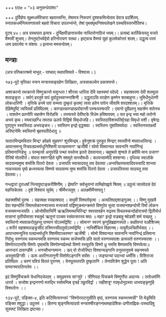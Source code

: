 +++
title = "०३ अनुसन्धेयांशाः"

+++
दुर्विज्ञेय सूक्ष्मधर्मविचारा बहवस्सन्ति, तेषामत्र निरूपणं दुश्शकमित्येताव देवात्र प्रदर्शितम्. स्नातकधर्मनिरूपणावसरे बहवो विचारा उपलभ्यंन्ते, तेषां पृथक्पृथग्विषयलेखने ग्रस्थविस्तरभीतिश्च। 

पुटम् ४०। अत्र ग्रस्थपात इत्यत्र - दुर्भिक्षपीडानास्त्येव नास्तिरोगादिजं भयम्।। प्रत्यब्दं कार्तिकेयस्तु यजते वैष्णवीं शुभाम्। तेनतुष्टोभवेद्देवो हरिर्नारायण स्तथा। इष्ट्वाच वैष्णवं युज्ञं कुलमेकोत्तरं शतम्। उद्धृत्य परमं धाम प्रयात्येव न संशयः ॥ इत्यन्त ममसन्देयम्।   

## मन्त्राः
(अत्र परिष्कारश्रमो माभूत् - पश्चात् स्थापयिष्यते - विश्वासः। )

१७३-पुटे मृत्तिका स्नान मन्त्रास्सङ्ग्रहेण लिखिताः, अत्रसाकल्येन प्रकाश्यन्ते।

अश्वक्रान्ते रथक्रान्ते विष्णुक्रान्ते वसुन्धरा ! शीरसा धारिता देवि रक्षस्वमां पदेपदे । सहस्रपरमा देवी शतमूला शताङ्कुरा । सर्वग्ं हरतुमे पापं दूर्वादुस्स्वप्ननाशिनी । उद्धृताऽसि वराहेण कृष्णेन शतबाहुना। भूमिर्धेनुर्धरणी लोकधारिणी । मृत्तिके हनमे पापं यन्मया दुष्कृतं कृतम्! त्वया हतेन पापेन जीवामि शरदश्शतम्।। मृत्तिके देहिमेपुष्टिं त्वयिसर्वं प्रतिष्ठितम् । काण्डात्काण्डात्प्ररोवान्ती परुषःपरुषःपरि । एवानो दूर्वेप्रतनु सहस्रेण शतेनच । याशतेन प्रतनोपि सहस्रेण विरोहसि । तस्यास्ते देवीष्टके विधेम हविषावयम् ॥ यत इन्द्र भया महो ततोनो अभयं कृथ। मघवञ्छग्धि तवतन्न ऊतये विद्विषो विमृधोजहि।। स्वस्तिदाविशस्पतिर्वृत्रहा विमृधो वशी। वृषेन्द्रः पुरएतुन स्स्वस्तिदा अभयङ्करः।। स्वस्तिन इन्द्रो वृद्धश्रवाः । स्वस्तिनः पूषाविश्ववेदाः । स्वस्तिनस्तार्क्ष्यो  अरिष्टनेमिः स्वस्तिनो बृहस्पतीर्दधातु ॥ 

त्रातारमिन्द्रमवितार मिन्द्रꣳ हवेहवे सुहवगꣳ शूरमिन्द्रम्। हुवेनुशक्रं पुरुहूत मिन्द्रग् स्वस्तीनो मघवाधात्विन्द्रः । आपान्तमन्यु स्त्रिवलप्रभर्माधुनिश्शिमी वाज्छरुमागꣳ ऋजीषी ! सोमो विश्वान्यत सावनानि नार्वागिन्द्रं प्रतिमानानिडेभुः ॥ परम्मृत्यो अनुपरेहि पन्थां यस्तेन्व इतरो देवयानात्। चक्षुष्मते शृण्वते ते ब्रवीमि मानः प्रजागꣳ रीरिषो मोतवीर्रा। शंवात श्शगꣳहिते घृणि श्शमुते सन्त्वौषधीः। कल्पन्ताम्मेदि शश्शग्माः। पृधिव्या स्वालोके सादयाम्यमुष्य शर्मासि पितरो देवता । प्रजापति स्वासादयतु तय देवतया।अन्तरिक्षस्यत्वादिवस्त्वादि शान्त्वा नाकस्यत्वा पृष्ठे ब्रध्नस्यत्वा विष्णवे सादयाम्य मुष्य शर्मासि पितरो देवता । प्रजापतिस्त्वा सादयतु तया देवतया।।

गन्धद्वारां दुराधर्षां नित्यपुष्टाङ्करीषिणीम् । ईश्वरिꣳ सर्वभूतानां तामिहोपह्वये श्रियम् ॥ उदुत्यं जातवेदसं देवं वहन्तिकेतवः । दृशे विश्वाय सूर्यम् । श्रीर्मेभजतुम् । अलक्ष्मीर्मेनश्यतु ! 

सहस्रशीर्षा पुरुषः । सहस्राक्ष स्सहस्रपात् । सभूमीं विश्वतोवृत्वा । अत्यतिष्ठद्दशाङ्गुलम् ।। विष्णु मुखावै देवा श्छन्दोभि रिमाम्लोकाननपजय्य मभ्यजर्य यद्विष्णुक्रमान्क्रमते विष्णुरेव भूत्वा यजमानश्छन्दोभी रिर्मा लोकन वजय्यमभ्यजयति । ओजोग्रीवाभिर्नि ऋऋतिमस्थभिरिन्द्रꣳ श्वपसावहेन रुद्रस्य विचलस्कन्दोहोरात्रयो द्वितीयोर्ध मासानां तृतीयोमासा श्चतुर्थ ऋतूनां पञ्चम स्संवत्सरस्य षष्ठः ॥ महाꣳ इन्द्रो वज्रबाहु ष्षोडशी शर्म यच्छतु । स्वस्तिनो मघवाकरोतुहन्तु पाप्मानं योऽर्स्माद्वेष्टि ।। सोमानꣳ स्वरणं कृणुहिब्रह्मणस्पते। कक्षीवन्तं यऔशिजम् ॥ शरीरं यज्ञशमलङ्कुसीदं तस्मिन्त्सीदतुयोऽर्स्माद्वेष्टि । नाभिर्शेचित्तं विज्ञानम्। पायुर्मेऽपचितीर्भसत् ।। आपान्तमन्युस्त्रि पलप्रभर्माधुनि श्शिमीवाञ्चरुमाꣳ ऋजीषी । सोमो विश्वान्यत सावनानि नार्वागिन्द्रं प्रतिमाना निदेभुः वरुणस्य स्कम्भनमसि वरुणस्य स्कम्भ सर्जनमसि प्रति यातो वरुणस्यपाशः प्रत्यस्तो वरुणस्यपाशः ।। विष्णोरराटमसि विष्णोः पृष्ठमसि विष्णोश्न्यप्रेस्थो विष्णो स्स्यूरसि विष्णो ध्रु नमसि वैष्णवमसि विष्णवेत्वा॥ आनन्दनं दावाण्डौमे । भगप्सौभाग्यम्पनः । ऊर् वो रोजोरिष्टा विश्वान्यङ्गानि तनूस्तनुवामे सहनमस्ते अस्तुमाहिꣳसीः । ऊरू अरत्निजानुनी विशोमेऽङ्गानि सर्वंशः ।। जङ्घाभ्यां पदाभ्यां धर्मोसि। विशिराजा प्रतिष्ठितः ॥ चरणं पवित्रं विततं पुराणम् । येनपूतस्तरति दुष्कृतानि । तेनपवित्रेण शुद्धेन पूताः ! अति पाप्मानमरातिन्तरेम ।।  

इदं विष्णुर्विचक्रमे त्रेधानिदधेपदम् । समूढमस्य साꣳसुरे । त्रीणिपदा पिचक्रमे विष्णुर्गोपा अदाभ्यः । ततोधर्माणि धारर्य । सजोषा इन्द्रनगणो मरुद्भि स्सोमम्पिब वृत्रर्ह ञ्छूरविर्द्वा । जहीशत्रूꣳ रपमृधोनुदस्वा धाभयङ्कृणुहि विश्वतोनः ।।

१३४-पुटे, पङ्क्ति-४, इति कटिमित्यनन्तरं "विष्णोरराटनुसीति वृष्ठं, वरुणस्य स्कम्भनमसी" ति मेड्रमिति पङ्क्ति श्शुद्धा। उदुत्तमं ।। हिरण्य शृङ्गमित्यादयो मन्त्राश्श्रीरङ्गनाथमहादेशिक-प्रणीताह्निक-ग्रस्थादिषु सुस्पष्टं लिखिता द्रष्टव्याः। 
